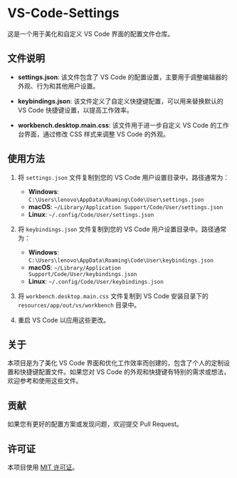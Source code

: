 # VS-Code-Settings

这是一个用于美化和自定义 VS Code 界面的配置文件仓库。

## 文件说明

- **settings.json**: 该文件包含了 VS Code 的配置设置，主要用于调整编辑器的外观、行为和其他用户设置。

- **keybindings.json**: 该文件定义了自定义快捷键配置，可以用来替换默认的 VS Code 快捷键设置，以提高工作效率。

- **workbench.desktop.main.css**: 该文件用于进一步自定义 VS Code 的工作台界面，通过修改 CSS 样式来调整 VS Code 的外观。

## 使用方法

1. 将 `settings.json` 文件复制到您的 VS Code 用户设置目录中。路径通常为：

   - **Windows**: `C:\Users\lenovo\AppData\Roaming\Code\User\settings.json`
   - **macOS**: `~/Library/Application Support/Code/User/settings.json`
   - **Linux**: `~/.config/Code/User/settings.json`

2. 将 `keybindings.json` 文件复制到您的 VS Code 用户设置目录中。路径通常为：

   - **Windows**: `C:\Users\lenovo\AppData\Roaming\Code\User\keybindings.json`
   - **macOS**: `~/Library/Application Support/Code/User/keybindings.json`
   - **Linux**: `~/.config/Code/User/keybindings.json`

3. 将 `workbench.desktop.main.css` 文件复制到 VS Code 安装目录下的 `resources/app/out/vs/workbench` 目录中。

4. 重启 VS Code 以应用这些更改。

## 关于

本项目是为了美化 VS Code 界面和优化工作效率而创建的，包含了个人的定制设置和快捷键配置文件。如果您对 VS Code 的外观和快捷键有特别的需求或想法，欢迎参考和使用这些文件。

## 贡献

如果您有更好的配置方案或发现问题，欢迎提交 Pull Request。

## 许可证

本项目使用 [MIT 许可证](LICENSE)。
